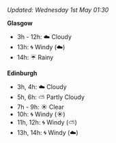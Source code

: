 *Updated: Wednesday 1st May 01:30*

**Glasgow**

* 3h - 12h: :cloud: Cloudy
* 13h: :cyclone: Windy (:cloud:)
* 14h: :umbrella: Rainy

**Edinburgh**

* 3h, 4h: :cloud: Cloudy
* 5h, 6h: :partly_sunny: Partly Cloudy
* 7h - 9h: :sunny: Clear
* 10h: :cyclone: Windy (:sunny:)
* 11h, 12h: :cyclone: Windy (:partly_sunny:)
* 13h, 14h: :cyclone: Windy (:cloud:)
